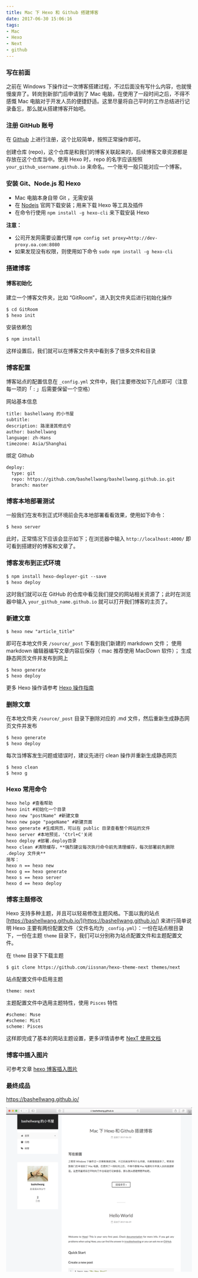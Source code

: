 ```yaml
---
title: Mac 下 Hexo 和 Github 搭建博客
date: 2017-06-30 15:06:16
tags: 
- Mac
- Hexo
- Next
- github
---
```


### 写在前面

之前在 Windows 下操作过一次博客搭建过程，不过后面没有写什么内容，也就慢慢废弃了。转岗到新部门后申请到了 Mac 电脑，在使用了一段时间之后，不得不感慨 Mac 电脑对于开发人员的便捷舒适。这里尽量将自己平时的工作总结进行记录备忘，那么就从搭建博客开始吧。

### 注册 GitHub 账号

在 [Github](https://github.com/) 上进行注册，这个比较简单，按照正常操作即可。

创建仓库 (repo)，这个仓库是和我们的博客关联起来的，后续博客文章资源都是存放在这个仓库当中。使用 Hexo 时，repo 的名字应该按照 `your_github_username.github.io` 来命名。一个账号一般只能对应一个博客。

<!-- more -->

### 安装 Git、Node.js 和 Hexo

- Mac 电脑本身自带 Git ，无需安装
- 在 [Nodejs](https://nodejs.org/en/) 官网下载安装；用来下载 Hexo 等工具及插件
- 在命令行使用 `npm install -g hexo-cli` 来下载安装 Hexo

**注意：**

- 公司开发网需要设置代理 `npm config set proxy=http://dev-proxy.oa.com:8080`
- 如果发现没有权限，则使用如下命令 `sudo npm install -g hexo-cli`

### 搭建博客

#### 博客初始化

建立一个博客文件夹，比如 “GitRoom”，进入到文件夹后进行初始化操作

```
$ cd GitRoom
$ hexo init
```
安装依赖包

```
$ npm install
```
这样设置后，我们就可以在博客文件夹中看到多了很多文件和目录

### 博客配置

博客站点的配置信息在 `_config.yml` 文件中，我们主要修改如下几点即可（注意每一项的「 : 」后需要保留一个空格）

网站基本信息

```
title: bashellwang 的小书屋
subtitle:
description: 路漫漫其修远兮
author: bashellwang
language: zh-Hans
timezone: Asia/Shanghai
```

绑定 Github

```
deploy:
  type: git
  repo: https://github.com/bashellwang/bashellwang.github.io.git
  branch: master
```

### 博客本地部署测试

一般我们在发布到正式环境前会先本地部署看看效果，使用如下命令：

```
$ hexo server
```

此时，正常情况下应该会显示如下；在浏览器中输入 `http://localhost:4000/` 即可看到搭建好的博客和文章了。

### 博客发布到正式环境

```
$ npm install hexo-deployer-git --save
$ hexo deploy
```
这时我们就可以在 GitHub 的仓库中看见我们提交的网站相关资源了；此时在浏览器中输入 `your_github_name.github.io` 就可以打开我们博客的主页了。

### 新建文章

```
$ hexo new "article_title"
```
即可在本地文件夹 `/source/_post` 下看到我们新建的 markdown 文件；
使用 markdown 编辑器编写文章内容后保存（ mac 推荐使用 MacDown 软件）；
生成静态网页文件并发布到网上

```
$ hexo generate
$ hexo deploy
```
更多 Hexo 操作请参考 [Hexo 操作指南](https://hexo.io/zh-cn/docs/)

### 删除文章
在本地文件夹 `/source/_post` 目录下删除对应的 .md 文件，然后重新生成静态网页文件并发布

```
$ hexo generate
$ hexo deploy
```
每次当博客发生问题或错误时，建议先进行 clean 操作并重新生成静态网页

```
$ hexo clean
$ hexo g
```

### Hexo 常用命令

```
hexo help #查看帮助
hexo init #初始化一个目录
hexo new "postName" #新建文章
hexo new page "pageName" #新建页面
hexo generate #生成网页，可以在 public 目录查看整个网站的文件
hexo server #本地预览，'Ctrl+C'关闭
hexo deploy #部署.deploy目录
hexo clean #清除缓存，**强烈建议每次执行命令前先清理缓存，每次部署前先删除 .deploy 文件夹**
简写：
hexo n == hexo new
hexo g == hexo generate
hexo s == hexo server
hexo d == hexo deploy
```

### 博客主题修改
Hexo 支持多种主题，并且可以轻易修改主题风格。下面以我的站点 [https://bashellwang.github.io/](https://bashellwang.github.io/) 来进行简单说明
Hexo 主要有两份配置文件（文件名均为 `_config.yml`）：一份在站点根目录下，一份在主题 `theme` 目录下，我们可以分别称为站点配置文件和主题配置文件。

在 `theme` 目录下下载主题

```
$ git clone https://github.com/iissnan/hexo-theme-next themes/next
```

站点配置文件中启用主题

```
theme: next
```

主题配置文件中选用主题特性，使用 `Pisces` 特性

```
#scheme: Muse
#scheme: Mist
scheme: Pisces
```
这样即完成了基本的网站主题设置，更多详情请参考 [NexT 使用文档](http://theme-next.iissnan.com/getting-started.html)

### 博客中插入图片

可参考文章 [hexo 博客插入图片](https://univer2012.github.io/2017/04/23/6how-to-insert-picture-in-hexo-blog/)

### 最终成品

https://bashellwang.github.io/

![blog_home_page.png](2017-06-30-Mac-下-Hexo-和-Github-搭建博客/blog_home_page.png)